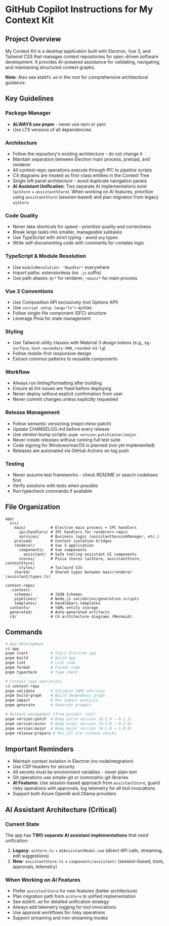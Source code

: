 # GitHub Copilot Instructions for My Context Kit

## Project Overview
My Context Kit is a desktop application built with Electron, Vue 3, and Tailwind CSS that manages context repositories for spec-driven software development. It provides AI-powered assistance for validating, navigating, and maintaining structured context graphs.

**Note**: Also see `AGENTS.md` in the root for comprehensive architectural guidance.

## Key Guidelines

### Package Manager
- **ALWAYS use pnpm** - never use npm or yarn
- Use LTS versions of all dependencies

### Architecture
- Follow the repository's existing architecture - do not change it
- Maintain separation between Electron main process, preload, and renderer
- All context-repo operations execute through IPC to pipeline scripts
- C4 diagrams are treated as first-class entities in the Context Tree
- Single left panel architecture - avoid duplicate navigation panels
- **AI Assistant Unification**: Two separate AI implementations exist (`aiStore` + `assistantStore`). When working on AI features, prioritize using `assistantStore` (session-based) and plan migration from legacy `aiStore`

### Code Quality
- Never take shortcuts for speed - prioritize quality and correctness
- Break large tasks into smaller, manageable subtasks
- Use TypeScript with strict typing - avoid `any` types
- Write self-documenting code with comments for complex logic

### TypeScript & Module Resolution
- Use `moduleResolution: "Bundler"` everywhere
- Import paths: extensionless (no `.js` suffix)
- Use path aliases: `@/*` for renderer, `~main/*` for main process

### Vue 3 Conventions
- Use Composition API exclusively (not Options API)
- Use `<script setup lang="ts">` syntax
- Follow single-file component (SFC) structure
- Leverage Pinia for state management

### Styling
- Use Tailwind utility classes with Material 3 design tokens (e.g., `bg-surface`, `text-secondary-900`, `rounded-m3-lg`)
- Follow mobile-first responsive design
- Extract common patterns to reusable components

### Workflow
- Always run linting/formatting after building
- Ensure all lint issues are fixed before deploying
- Never deploy without explicit confirmation from user
- Never commit changes unless explicitly requested

### Release Management
- Follow semantic versioning (major.minor.patch)
- Update CHANGELOG.md before every release
- Use version bump scripts: `pnpm version:patch|minor|major`
- Never create releases without running full test suite
- Code signing for Windows/macOS is planned (not yet implemented)
- Releases are automated via GitHub Actions on tag push

### Testing
- Never assume test frameworks - check README or search codebase first
- Verify solutions with tests when possible
- Run typecheck commands if available

## File Organization
```
app/
  src/
    main/           # Electron main process + IPC handlers
      ipc/handlers/ # IPC handlers for renderer<->main
      services/     # Business logic (assistantSessionManager, etc.)
    preload/        # Context isolation bridges
    renderer/       # Vue 3 application
      components/   # Vue components
        assistant/  # Safe tooling assistant UI components
      stores/       # Pinia stores (aiStore, assistantStore, contextStore)
      styles/       # Tailwind CSS
    shared/         # Shared types between main/renderer (assistant/types.ts)

context-repo/
  .context/
    schemas/        # JSON Schemas
    pipelines/      # Node.js validation/generation scripts
    templates/      # Handlebars templates
  contexts/         # YAML entity storage
  generated/        # Auto-generated artifacts
  c4/               # C4 architecture diagrams (Mermaid)
```

## Commands
```bash
# App development
cd app
pnpm start          # Start Electron app
pnpm build          # Build app
pnpm lint           # Lint code
pnpm format         # Format code
pnpm typecheck      # Type check

# Context repo operations
cd context-repo
pnpm validate       # Validate YAML entities
pnpm build-graph    # Build dependency graph
pnpm impact         # Run impact analysis
pnpm generate       # Generate prompts

# Release management (from project root)
pnpm version:patch  # Bump patch version (0.1.0 → 0.1.1)
pnpm version:minor  # Bump minor version (0.1.0 → 0.2.0)
pnpm version:major  # Bump major version (0.1.0 → 1.0.0)
pnpm release:prepare # Run all pre-release checks
```

## Important Reminders
- Maintain context isolation in Electron (no nodeIntegration)
- Use CSP headers for security
- All secrets must be environment variables - never plain text
- Git operations use simple-git or isomorphic-git libraries
- **AI Features**: Use session-based approach from `assistantStore`, guard risky operations with approvals, log telemetry for all tool invocations
- Support both Azure OpenAI and Ollama providers

## AI Assistant Architecture (Critical)

### Current State
The app has **TWO separate AI assistant implementations** that need unification:

1. **Legacy**: `aiStore.ts` + `AIAssistantModal.vue` (direct API calls, streaming, edit suggestions)
2. **New**: `assistantStore.ts` + `components/assistant/` (session-based, tools, approvals, telemetry)

### When Working on AI Features
- Prefer `assistantStore` for new features (better architecture)
- Plan migration path from `aiStore` to unified implementation
- See `AGENTS.md` for detailed unification strategy
- Always add telemetry logging for tool invocations
- Use approval workflows for risky operations
- Support streaming and non-streaming modes
